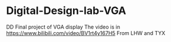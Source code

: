 # Digital-Design-lab-VGA
DD Final project of VGA display
The video is in https://www.bilibili.com/video/BV1rt4y167H5
From LHW and TYX
